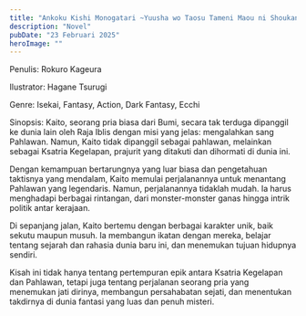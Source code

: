 ```yaml
---
title: "Ankoku Kishi Monogatari ~Yuusha wo Taosu Tameni Maou ni Shoukansaremashita~ Bahasa Indonesia"
description: "Novel"
pubDate: "23 Februari 2025"
heroImage: ""
---
```


Penulis: Rokuro Kageura

Ilustrator: Hagane Tsurugi

Genre: Isekai, Fantasy, Action, Dark Fantasy, Ecchi

Sinopsis: Kaito, seorang pria biasa dari Bumi, secara tak terduga dipanggil ke dunia lain oleh Raja Iblis dengan misi yang jelas: mengalahkan sang Pahlawan. Namun, Kaito tidak dipanggil sebagai pahlawan, melainkan sebagai Ksatria Kegelapan, prajurit yang ditakuti dan dihormati di dunia ini.

Dengan kemampuan bertarungnya yang luar biasa dan pengetahuan taktisnya yang mendalam, Kaito memulai perjalanannya untuk menantang Pahlawan yang legendaris. Namun, perjalanannya tidaklah mudah. Ia harus menghadapi berbagai rintangan, dari monster-monster ganas hingga intrik politik antar kerajaan.

Di sepanjang jalan, Kaito bertemu dengan berbagai karakter unik, baik sekutu maupun musuh. Ia membangun ikatan dengan mereka, belajar tentang sejarah dan rahasia dunia baru ini, dan menemukan tujuan hidupnya sendiri.

Kisah ini tidak hanya tentang pertempuran epik antara Ksatria Kegelapan dan Pahlawan, tetapi juga tentang perjalanan seorang pria yang menemukan jati dirinya, membangun persahabatan sejati, dan menentukan takdirnya di dunia fantasi yang luas dan penuh misteri.
